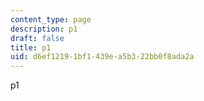 ```yaml
---
content_type: page
description: p1
draft: false
title: p1
uid: d6ef1219-1bf1-439e-a5b3-22bb0f8ada2a
---
```

p1